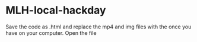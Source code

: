 # MLH-local-hackday
Save the code as .html and replace the mp4 and img files with the once you have on your computer.
Open the file

